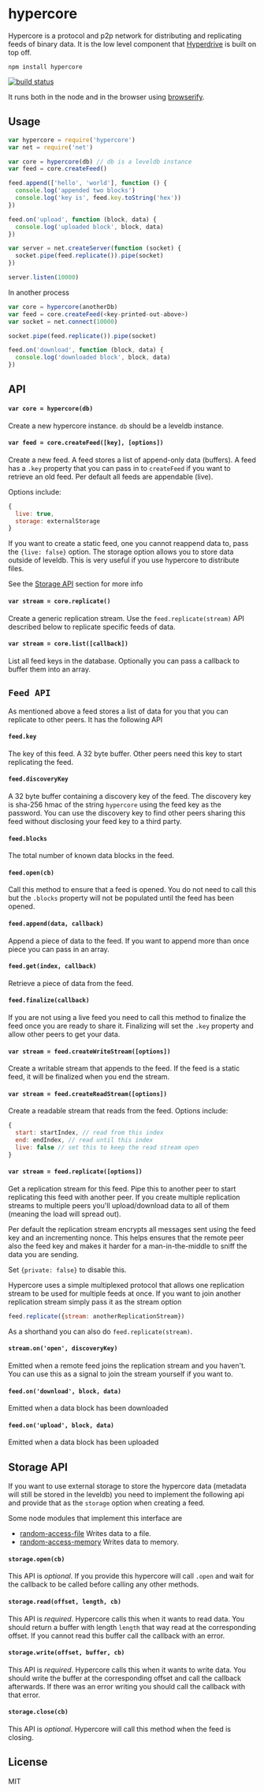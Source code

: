 # hypercore

Hypercore is a protocol and p2p network for distributing and replicating feeds of binary data. It is the low level component that [Hyperdrive](https://github.com/mafintosh/hyperdrive) is built on top off.

```
npm install hypercore
```

[![build status](http://img.shields.io/travis/mafintosh/hypercore.svg?style=flat)](http://travis-ci.org/mafintosh/hypercore)

It runs both in the node and in the browser using [browserify](https://github.com/substack/browserify).

## Usage

``` js
var hypercore = require('hypercore')
var net = require('net')

var core = hypercore(db) // db is a leveldb instance
var feed = core.createFeed()

feed.append(['hello', 'world'], function () {
  console.log('appended two blocks')
  console.log('key is', feed.key.toString('hex'))
})

feed.on('upload', function (block, data) {
  console.log('uploaded block', block, data)
})

var server = net.createServer(function (socket) {
  socket.pipe(feed.replicate()).pipe(socket)
})

server.listen(10000)
```

In another process

``` js
var core = hypercore(anotherDb)
var feed = core.createFeed(<key-printed-out-above>)
var socket = net.connect(10000)

socket.pipe(feed.replicate()).pipe(socket)

feed.on('download', function (block, data) {
  console.log('downloaded block', block, data)
})
```

## API

#### `var core = hypercore(db)`

Create a new hypercore instance. `db` should be a leveldb instance.

#### `var feed = core.createFeed([key], [options])`

Create a new feed. A feed stores a list of append-only data (buffers). A feed has a `.key` property that you can pass in to `createFeed` if you want to retrieve an old feed. Per default all feeds are appendable (live).

Options include:

``` js
{
  live: true,
  storage: externalStorage
}
```

If you want to create a static feed, one you cannot reappend data to, pass the `{live: false}` option.
The storage option allows you to store data outside of leveldb. This is very useful if you use hypercore to distribute files.

See the [Storage API](#storage-api) section for more info

#### `var stream = core.replicate()`

Create a generic replication stream. Use the `feed.replicate(stream)` API described below to replicate specific feeds of data.

#### `var stream = core.list([callback])`

List all feed keys in the database. Optionally you can pass a callback to buffer them into an array.

## `Feed API`

As mentioned above a feed stores a list of data for you that you can replicate to other peers. It has the following API

#### `feed.key`

The key of this feed. A 32 byte buffer. Other peers need this key to start replicating the feed.

#### `feed.discoveryKey`

A 32 byte buffer containing a discovery key of the feed. The discovery key is sha-256 hmac of the string `hypercore` using the feed key as the password.
You can use the discovery key to find other peers sharing this feed without disclosing your feed key to a third party.

#### `feed.blocks`

The total number of known data blocks in the feed.

#### `feed.open(cb)`

Call this method to ensure that a feed is opened. You do not need to call this but the `.blocks` property will not be populated until the feed has been opened.

#### `feed.append(data, callback)`

Append a piece of data to the feed. If you want to append more than once piece you can pass in an array.

#### `feed.get(index, callback)`

Retrieve a piece of data from the feed.

#### `feed.finalize(callback)`

If you are not using a live feed you need to call this method to finalize the feed once you are ready to share it.
Finalizing will set the `.key` property and allow other peers to get your data.

#### `var stream = feed.createWriteStream([options])`

Create a writable stream that appends to the feed. If the feed is a static feed, it will be finalized when you end the stream.

#### `var stream = feed.createReadStream([options])`

Create a readable stream that reads from the feed. Options include:

``` js
{
  start: startIndex, // read from this index
  end: endIndex, // read until this index
  live: false // set this to keep the read stream open
}
```

#### `var stream = feed.replicate([options])`

Get a replication stream for this feed. Pipe this to another peer to start replicating this feed with another peer.
If you create multiple replication streams to multiple peers you'll upload/download data to all of them (meaning the load will spread out).

Per default the replication stream encrypts all messages sent using the feed key and an incrementing nonce. This helps ensures that the remote peer also the feed key and makes it harder for a man-in-the-middle to sniff the data you are sending.

Set `{private: false}` to disable this.

Hypercore uses a simple multiplexed protocol that allows one replication stream to be used for multiple feeds at once.
If you want to join another replication stream simply pass it as the stream option

``` js
feed.replicate({stream: anotherReplicationStream})
```

As a shorthand you can also do `feed.replicate(stream)`.

#### `stream.on('open', discoveryKey)`

Emitted when a remote feed joins the replication stream and you haven't. You can use this as a signal to join the stream yourself if you want to.

#### `feed.on('download', block, data)`

Emitted when a data block has been downloaded

#### `feed.on('upload', block, data)`

Emitted when a data block has been uploaded

## Storage API

If you want to use external storage to store the hypercore data (metadata will still be stored in the leveldb) you need to implement the following api and provide that as the `storage` option when creating a feed.

Some node modules that implement this interface are

* [random-access-file](https://github.com/mafintosh/random-access-file) Writes data to a file.
* [random-access-memory](https://github.com/mafintosh/random-access-memory) Writes data to memory.

#### `storage.open(cb)`

This API is *optional*. If you provide this hypercore will call `.open` and wait for the callback to be called before calling any other methods.

#### `storage.read(offset, length, cb)`

This API is *required*. Hypercore calls this when it wants to read data. You should return a buffer with length `length` that way read at the corresponding offset. If you cannot read this buffer call the callback with an error.

#### `storage.write(offset, buffer, cb)`

This API is *required*. Hypercore calls this when it wants to write data. You should write the buffer at the corresponding offset and call the callback afterwards. If there was an error writing you should call the callback with that error.

#### `storage.close(cb)`

This API is *optional*. Hypercore will call this method when the feed is closing.

## License

MIT
